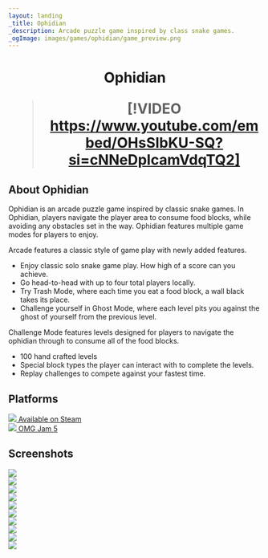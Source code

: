 ```yaml
---
layout: landing
_title: Ophidian
_description: Arcade puzzle game inspired by class snake games.
_ogImage: images/games/ophidian/game_preview.png
---
```

<h1 align="center">


Ophidian

> [!VIDEO https://www.youtube.com/embed/OHsSIbKU-SQ?si=cNNeDpIcamVdqTQ2]

</h1>

## About Ophidian
Ophidian is an arcade puzzle game inspired by classic snake games. In Ophidian, players navigate the player area to consume food blocks, while avoiding any obstacles set in the way. Ophidian features multiple game modes for players to enjoy.

Arcade features a classic style of game play with newly added features.

- Enjoy classic solo snake game play. How high of a score can you achieve.
- Go head-to-head with up to four total players locally.
- Try Trash Mode, where each time you eat a food block, a wall black takes its place.
- Challenge yourself in Ghost Mode, where each level pits you against the ghost of yourself from the previous level.

Challenge Mode features levels designed for players to navigate the ophidian through to consume all of the food blocks.

- 100 hand crafted levels
- Special block types the player can interact with to complete the levels.
- Replay challenges to compete against your fastest time.

## Platforms

<div class="row">
    <div class="col-12 col-md-4">
        <a class="platform-button button-steam" href="https://store.steampowered.com/app/697710/Ophidian/" target="_blank">
            <img src="/images/platforms/steam.png" class="platform-image"/>
            <span class="platform-label">Available on Steam</span>
        </a>
    </div>
        <div class="col-12 col-md-4">
        <a class="platform-button button-gdq" href="https://itch.io/jam/omgjam5/rate/326293" target="_blank">
            <img src="/images/platforms/gdq.png" class="platform-image"/>
            <span class="platform-label">OMG Jam 5</span>
        </a>
    </div>
</div>

## Screenshots

<div class="row">
    <div class="col-12 col-md-4">
        <img src="/images/games/ophidian/screenshot_01.png" />
    </div>
    <div class="col-12 col-md-4">
        <img src="/images/games/ophidian/screenshot_02.png" />
    </div>
    <div class="col-12 col-md-4">
        <img src="/images/games/ophidian/screenshot_03.png" />
    </div>
    <div class="col-12 col-md-4">
        <img src="/images/games/ophidian/screenshot_04.png" />
    </div>
    <div class="col-12 col-md-4">
        <img src="/images/games/ophidian/screenshot_05.png" />
    </div>
    <div class="col-12 col-md-4">
        <img src="/images/games/ophidian/screenshot_06.png" />
    </div>
    <div class="col-12 col-md-4">
        <img src="/images/games/ophidian/screenshot_07.png" />
    </div>
    <div class="col-12 col-md-4">
        <img src="/images/games/ophidian/screenshot_08.png" />
    </div>
    <div class="col-12 col-md-4">
        <img src="/images/games/ophidian/screenshot_09.png" />
    </div>
    <div class="col-12 col-md-4">
        <img src="/images/games/ophidian/screenshot_10.png" />
    </div>
</div>
